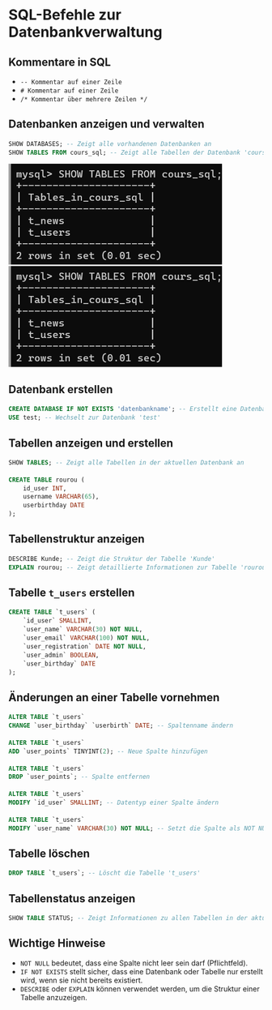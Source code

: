 # SQL-Befehle zur Datenbankverwaltung

## Kommentare in SQL
- `-- Kommentar auf einer Zeile`
- `# Kommentar auf einer Zeile`
- `/* Kommentar über mehrere Zeilen */`

## Datenbanken anzeigen und verwalten
```sql
SHOW DATABASES; -- Zeigt alle vorhandenen Datenbanken an
SHOW TABLES FROM cours_sql; -- Zeigt alle Tabellen der Datenbank 'cours_sql' an
```
![Captcha](https://github.com/roaa-24/SQL/blob/main/captcha4.png?raw=true)
![Captcha](https://github.com/roaa-24/SQL/blob/main/captcha5.png?raw=true)

## Datenbank erstellen
```sql
CREATE DATABASE IF NOT EXISTS 'datenbankname'; -- Erstellt eine Datenbank, falls sie noch nicht existiert
USE test; -- Wechselt zur Datenbank 'test'
```

## Tabellen anzeigen und erstellen
```sql
SHOW TABLES; -- Zeigt alle Tabellen in der aktuellen Datenbank an

CREATE TABLE rourou (
    id_user INT,
    username VARCHAR(65),
    userbirthday DATE
);
```

## Tabellenstruktur anzeigen
```sql
DESCRIBE Kunde; -- Zeigt die Struktur der Tabelle 'Kunde'
EXPLAIN rourou; -- Zeigt detaillierte Informationen zur Tabelle 'rourou'
```

## Tabelle `t_users` erstellen
```sql
CREATE TABLE `t_users` (
    `id_user` SMALLINT,
    `user_name` VARCHAR(30) NOT NULL,
    `user_email` VARCHAR(100) NOT NULL,
    `user_registration` DATE NOT NULL,
    `user_admin` BOOLEAN,
    `user_birthday` DATE
);
```

## Änderungen an einer Tabelle vornehmen
```sql
ALTER TABLE `t_users`
CHANGE `user_birthday` `userbirth` DATE; -- Spaltenname ändern

ALTER TABLE `t_users`
ADD `user_points` TINYINT(2); -- Neue Spalte hinzufügen

ALTER TABLE `t_users`
DROP `user_points`; -- Spalte entfernen

ALTER TABLE `t_users`
MODIFY `id_user` SMALLINT; -- Datentyp einer Spalte ändern

ALTER TABLE `t_users`
MODIFY `user_name` VARCHAR(30) NOT NULL; -- Setzt die Spalte als NOT NULL (Pflichtfeld)
```

## Tabelle löschen
```sql
DROP TABLE `t_users`; -- Löscht die Tabelle 't_users'
```

## Tabellenstatus anzeigen
```sql
SHOW TABLE STATUS; -- Zeigt Informationen zu allen Tabellen in der aktuellen Datenbank an
```

## Wichtige Hinweise
- `NOT NULL` bedeutet, dass eine Spalte nicht leer sein darf (Pflichtfeld).
- `IF NOT EXISTS` stellt sicher, dass eine Datenbank oder Tabelle nur erstellt wird, wenn sie nicht bereits existiert.
- `DESCRIBE` oder `EXPLAIN` können verwendet werden, um die Struktur einer Tabelle anzuzeigen.

